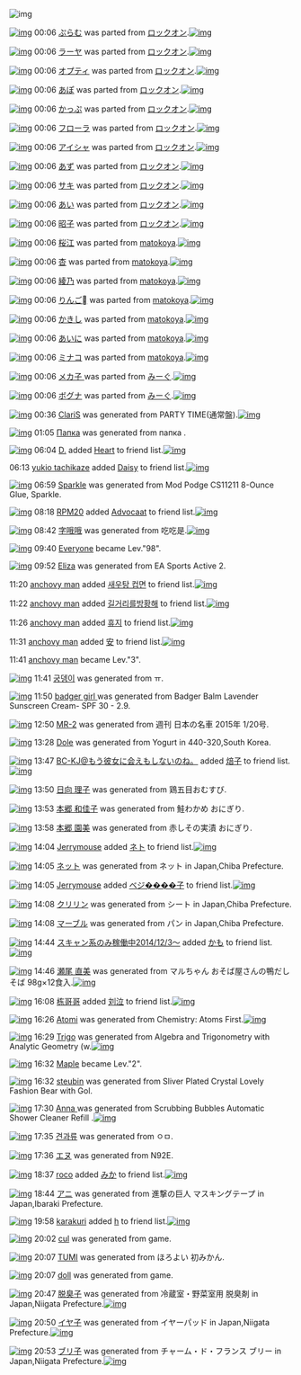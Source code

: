 ![img](http://gdrive-cdn.herokuapp.com/get/0B-nxIpt4DE2TdGhPalFPcFpSY0E/512px-barcode.png)

[![img](http://www.deviantsart.com/3m2i7or.png)](http://www.barcodekanojo.com/kanojo/238666/%E3%81%B7%E3%82%89%E3%82%80) 00:06 [ぷらむ](http://www.barcodekanojo.com/kanojo/238666/%E3%81%B7%E3%82%89%E3%82%80) was parted from [ロックオン](http://www.barcodekanojo.com/kanojo/238666/%E3%81%B7%E3%82%89%E3%82%80).[![img](http://www.deviantsart.com/2musf1g.jpeg)](http://www.barcodekanojo.com/user/241643/%E3%83%AD%E3%83%83%E3%82%AF%E3%82%AA%E3%83%B3) 

[![img](http://www.deviantsart.com/165tujc.png)](http://www.barcodekanojo.com/kanojo/1830086/%E3%83%A9%E3%83%BC%E3%83%A4) 00:06 [ラーヤ](http://www.barcodekanojo.com/kanojo/1830086/%E3%83%A9%E3%83%BC%E3%83%A4) was parted from [ロックオン](http://www.barcodekanojo.com/kanojo/1830086/%E3%83%A9%E3%83%BC%E3%83%A4).[![img](http://www.deviantsart.com/2musf1g.jpeg)](http://www.barcodekanojo.com/user/241643/%E3%83%AD%E3%83%83%E3%82%AF%E3%82%AA%E3%83%B3) 

[![img](http://www.deviantsart.com/1a0p4aj.png)](http://www.barcodekanojo.com/kanojo/581536/%E3%82%AA%E3%83%97%E3%83%86%E3%82%A3) 00:06 [オプティ](http://www.barcodekanojo.com/kanojo/581536/%E3%82%AA%E3%83%97%E3%83%86%E3%82%A3) was parted from [ロックオン](http://www.barcodekanojo.com/kanojo/581536/%E3%82%AA%E3%83%97%E3%83%86%E3%82%A3).[![img](http://www.deviantsart.com/2musf1g.jpeg)](http://www.barcodekanojo.com/user/241643/%E3%83%AD%E3%83%83%E3%82%AF%E3%82%AA%E3%83%B3) 

[![img](http://www.deviantsart.com/2e71ivf.png)](http://www.barcodekanojo.com/kanojo/16968/%E3%81%82%E3%81%BD) 00:06 [あぽ](http://www.barcodekanojo.com/kanojo/16968/%E3%81%82%E3%81%BD) was parted from [ロックオン](http://www.barcodekanojo.com/kanojo/16968/%E3%81%82%E3%81%BD).[![img](http://www.deviantsart.com/2musf1g.jpeg)](http://www.barcodekanojo.com/user/241643/%E3%83%AD%E3%83%83%E3%82%AF%E3%82%AA%E3%83%B3) 

[![img](http://www.deviantsart.com/3n0jfvq.png)](http://www.barcodekanojo.com/kanojo/1229601/%E3%81%8B%E3%81%A3%E3%81%B7) 00:06 [かっぷ](http://www.barcodekanojo.com/kanojo/1229601/%E3%81%8B%E3%81%A3%E3%81%B7) was parted from [ロックオン](http://www.barcodekanojo.com/kanojo/1229601/%E3%81%8B%E3%81%A3%E3%81%B7).[![img](http://www.deviantsart.com/2musf1g.jpeg)](http://www.barcodekanojo.com/user/241643/%E3%83%AD%E3%83%83%E3%82%AF%E3%82%AA%E3%83%B3) 

[![img](http://www.deviantsart.com/2tfkuq9.png)](http://www.barcodekanojo.com/kanojo/1239146/%E3%83%95%E3%83%AD%E3%83%BC%E3%83%A9) 00:06 [フローラ](http://www.barcodekanojo.com/kanojo/1239146/%E3%83%95%E3%83%AD%E3%83%BC%E3%83%A9) was parted from [ロックオン](http://www.barcodekanojo.com/kanojo/1239146/%E3%83%95%E3%83%AD%E3%83%BC%E3%83%A9).[![img](http://www.deviantsart.com/2musf1g.jpeg)](http://www.barcodekanojo.com/user/241643/%E3%83%AD%E3%83%83%E3%82%AF%E3%82%AA%E3%83%B3) 

[![img](http://www.deviantsart.com/ibb22n.png)](http://www.barcodekanojo.com/kanojo/956840/%E3%82%A2%E3%82%A4%E3%82%B7%E3%83%A3) 00:06 [アイシャ](http://www.barcodekanojo.com/kanojo/956840/%E3%82%A2%E3%82%A4%E3%82%B7%E3%83%A3) was parted from [ロックオン](http://www.barcodekanojo.com/kanojo/956840/%E3%82%A2%E3%82%A4%E3%82%B7%E3%83%A3).[![img](http://www.deviantsart.com/2musf1g.jpeg)](http://www.barcodekanojo.com/user/241643/%E3%83%AD%E3%83%83%E3%82%AF%E3%82%AA%E3%83%B3) 

[![img](http://www.deviantsart.com/3ev3ri.png)](http://www.barcodekanojo.com/kanojo/1996543/%E3%81%82%E3%81%9A) 00:06 [あず](http://www.barcodekanojo.com/kanojo/1996543/%E3%81%82%E3%81%9A) was parted from [ロックオン](http://www.barcodekanojo.com/kanojo/1996543/%E3%81%82%E3%81%9A).[![img](http://www.deviantsart.com/2musf1g.jpeg)](http://www.barcodekanojo.com/user/241643/%E3%83%AD%E3%83%83%E3%82%AF%E3%82%AA%E3%83%B3) 

[![img](http://www.deviantsart.com/1dch9u4.png)](http://www.barcodekanojo.com/kanojo/2057475/%E3%82%B5%E3%82%AD) 00:06 [サキ](http://www.barcodekanojo.com/kanojo/2057475/%E3%82%B5%E3%82%AD) was parted from [ロックオン](http://www.barcodekanojo.com/kanojo/2057475/%E3%82%B5%E3%82%AD).[![img](http://www.deviantsart.com/2musf1g.jpeg)](http://www.barcodekanojo.com/user/241643/%E3%83%AD%E3%83%83%E3%82%AF%E3%82%AA%E3%83%B3) 

[![img](http://www.deviantsart.com/t6e20l.png)](http://www.barcodekanojo.com/kanojo/2055400/%E3%81%82%E3%81%84) 00:06 [あい](http://www.barcodekanojo.com/kanojo/2055400/%E3%81%82%E3%81%84) was parted from [ロックオン](http://www.barcodekanojo.com/kanojo/2055400/%E3%81%82%E3%81%84).[![img](http://www.deviantsart.com/2musf1g.jpeg)](http://www.barcodekanojo.com/user/241643/%E3%83%AD%E3%83%83%E3%82%AF%E3%82%AA%E3%83%B3) 

[![img](http://www.deviantsart.com/1hvlq5b.png)](http://www.barcodekanojo.com/kanojo/2037192/%E6%98%AD%E5%AD%90) 00:06 [昭子](http://www.barcodekanojo.com/kanojo/2037192/%E6%98%AD%E5%AD%90) was parted from [ロックオン](http://www.barcodekanojo.com/kanojo/2037192/%E6%98%AD%E5%AD%90).[![img](http://www.deviantsart.com/2musf1g.jpeg)](http://www.barcodekanojo.com/user/241643/%E3%83%AD%E3%83%83%E3%82%AF%E3%82%AA%E3%83%B3) 

[![img](http://www.deviantsart.com/23o9hqn.png)](http://www.barcodekanojo.com/kanojo/2030173/%E6%A1%9C%E6%B1%9F) 00:06 [桜江](http://www.barcodekanojo.com/kanojo/2030173/%E6%A1%9C%E6%B1%9F) was parted from [matokoya](http://www.barcodekanojo.com/kanojo/2030173/%E6%A1%9C%E6%B1%9F).[![img](http://www.deviantsart.com/2qe0j45.jpeg)](http://www.barcodekanojo.com/user/24932/matokoya) 

[![img](http://www.deviantsart.com/1s0nn5u.png)](http://www.barcodekanojo.com/kanojo/2337052/%E6%9D%8F) 00:06 [杏](http://www.barcodekanojo.com/kanojo/2337052/%E6%9D%8F) was parted from [matokoya](http://www.barcodekanojo.com/kanojo/2337052/%E6%9D%8F).[![img](http://www.deviantsart.com/2qe0j45.jpeg)](http://www.barcodekanojo.com/user/24932/matokoya) 

[![img](http://www.deviantsart.com/11mso39.png)](http://www.barcodekanojo.com/kanojo/1371652/%E7%B6%BE%E4%B9%83) 00:06 [綾乃](http://www.barcodekanojo.com/kanojo/1371652/%E7%B6%BE%E4%B9%83) was parted from [matokoya](http://www.barcodekanojo.com/kanojo/1371652/%E7%B6%BE%E4%B9%83).[![img](http://www.deviantsart.com/2qe0j45.jpeg)](http://www.barcodekanojo.com/user/24932/matokoya) 

[![img](http://www.deviantsart.com/34nim7f.png)](http://www.barcodekanojo.com/kanojo/1395337/%E3%82%8A%E3%82%93%E3%81%94%EE%8D%85) 00:06 [りんご](http://www.barcodekanojo.com/kanojo/1395337/%E3%82%8A%E3%82%93%E3%81%94%EE%8D%85) was parted from [matokoya](http://www.barcodekanojo.com/kanojo/1395337/%E3%82%8A%E3%82%93%E3%81%94%EE%8D%85).[![img](http://www.deviantsart.com/2qe0j45.jpeg)](http://www.barcodekanojo.com/user/24932/matokoya) 

[![img](http://www.deviantsart.com/2581oeh.png)](http://www.barcodekanojo.com/kanojo/898783/%E3%81%8B%E3%81%8D%E3%81%97) 00:06 [かきし](http://www.barcodekanojo.com/kanojo/898783/%E3%81%8B%E3%81%8D%E3%81%97) was parted from [matokoya](http://www.barcodekanojo.com/kanojo/898783/%E3%81%8B%E3%81%8D%E3%81%97).[![img](http://www.deviantsart.com/2qe0j45.jpeg)](http://www.barcodekanojo.com/user/24932/matokoya) 

[![img](http://www.deviantsart.com/pprjoe.png)](http://www.barcodekanojo.com/kanojo/818801/%E3%81%82%E3%81%84%E3%81%AB) 00:06 [あいに](http://www.barcodekanojo.com/kanojo/818801/%E3%81%82%E3%81%84%E3%81%AB) was parted from [matokoya](http://www.barcodekanojo.com/kanojo/818801/%E3%81%82%E3%81%84%E3%81%AB).[![img](http://www.deviantsart.com/2qe0j45.jpeg)](http://www.barcodekanojo.com/user/24932/matokoya) 

[![img](http://www.deviantsart.com/f7ddij.png)](http://www.barcodekanojo.com/kanojo/584631/%E3%83%9F%E3%83%8A%E3%82%B3) 00:06 [ミナコ](http://www.barcodekanojo.com/kanojo/584631/%E3%83%9F%E3%83%8A%E3%82%B3) was parted from [matokoya](http://www.barcodekanojo.com/kanojo/584631/%E3%83%9F%E3%83%8A%E3%82%B3).[![img](http://www.deviantsart.com/2qe0j45.jpeg)](http://www.barcodekanojo.com/user/24932/matokoya) 

[![img](http://www.deviantsart.com/kr3co1.png)](http://www.barcodekanojo.com/kanojo/3153390/%E3%83%A1%E3%82%AB%E5%AD%90%20) 00:06 [メカ子 ](http://www.barcodekanojo.com/kanojo/3153390/%E3%83%A1%E3%82%AB%E5%AD%90%20) was parted from [みーぐ](http://www.barcodekanojo.com/kanojo/3153390/%E3%83%A1%E3%82%AB%E5%AD%90%20).[![img](http://www.deviantsart.com/6647o5.jpeg)](http://www.barcodekanojo.com/user/230432/%E3%81%BF%E3%83%BC%E3%81%90) 

[![img](http://www.deviantsart.com/2f6h6ii.png)](http://www.barcodekanojo.com/kanojo/3132971/%E3%83%9C%E3%82%B0%E3%83%8A) 00:06 [ボグナ](http://www.barcodekanojo.com/kanojo/3132971/%E3%83%9C%E3%82%B0%E3%83%8A) was parted from [みーぐ](http://www.barcodekanojo.com/kanojo/3132971/%E3%83%9C%E3%82%B0%E3%83%8A).[![img](http://www.deviantsart.com/6647o5.jpeg)](http://www.barcodekanojo.com/user/230432/%E3%81%BF%E3%83%BC%E3%81%90) 

[![img](http://www.deviantsart.com/15ecsc0.png)](http://www.barcodekanojo.com/kanojo/3191531/ClariS) 00:36 [ClariS](http://www.barcodekanojo.com/kanojo/3191531/ClariS) was generated from PARTY TIME(通常盤).[![img](http://www.deviantsart.com/a8134c.jpeg)](http://www.barcodekanojo.com/product_images/barcode/6015990/1420904145/PARTY%20TIME%28%E9%80%9A%E5%B8%B8%E7%9B%A4%29.jpg) 

[![img](http://www.deviantsart.com/2h488k1.png)](http://www.barcodekanojo.com/kanojo/3191532/%D0%9F%D0%B0%D0%BF%D0%BA%D0%B0) 01:05 [Папка](http://www.barcodekanojo.com/kanojo/3191532/%D0%9F%D0%B0%D0%BF%D0%BA%D0%B0) was generated from папка .

[![img](http://www.deviantsart.com/2bu1fn4.jpeg)](http://www.barcodekanojo.com/user/442119/D.) 06:04 [D.](http://www.barcodekanojo.com/user/442119/D.) added [Heart](http://www.barcodekanojo.com/kanojo/1015876/Heart) to friend list.[![img](http://www.deviantsart.com/37cqik3.png)](http://www.barcodekanojo.com/kanojo/1015876/Heart) 

06:13 [yukio tachikaze](http://www.barcodekanojo.com/user/499614/yukio%20tachikaze) added [Daisy](http://www.barcodekanojo.com/kanojo/2529445/Daisy) to friend list.[![img](http://www.deviantsart.com/3fov2ui.png)](http://www.barcodekanojo.com/kanojo/2529445/Daisy) 

[![img](http://www.deviantsart.com/2gn6rqf.png)](http://www.barcodekanojo.com/kanojo/3191533/Sparkle) 06:59 [Sparkle](http://www.barcodekanojo.com/kanojo/3191533/Sparkle) was generated from Mod Podge CS11211 8-Ounce Glue, Sparkle.

[![img](http://www.deviantsart.com/1m0o1ih.jpeg)](http://www.barcodekanojo.com/user/397515/RPM20) 08:18 [RPM20](http://www.barcodekanojo.com/user/397515/RPM20) added [Advocaat](http://www.barcodekanojo.com/kanojo/2735947/Advocaat) to friend list.[![img](http://www.deviantsart.com/4fvfd6.png)](http://www.barcodekanojo.com/kanojo/2735947/Advocaat) 

[![img](http://www.deviantsart.com/1svplbd.png)](http://www.barcodekanojo.com/kanojo/3191534/%E5%AD%97%E5%93%A6%E5%93%A6) 08:42 [字哦哦](http://www.barcodekanojo.com/kanojo/3191534/%E5%AD%97%E5%93%A6%E5%93%A6) was generated from 吃吃是.[![img](http://www.deviantsart.com/3nohaea.jpeg)](http://www.barcodekanojo.com/product_images/barcode/6015996/1420933292/50x50x,PE5,P90,P83,PE5,P90,P83,PE6,P98,PAF.jpg,qw=88,ah=88.pagespeed.ic.iJ53nAHHKv.jpg) 

[![img](http://www.deviantsart.com/3cp16cr.jpeg)](http://www.barcodekanojo.com/user/229080/Everyone) 09:40 [Everyone](http://www.barcodekanojo.com/user/229080/Everyone) became Lev."98".

[![img](http://www.deviantsart.com/1kdn4k8.png)](http://www.barcodekanojo.com/kanojo/3191535/Eliza) 09:52 [Eliza](http://www.barcodekanojo.com/kanojo/3191535/Eliza) was generated from EA Sports Active 2.

11:20 [anchovy man](http://www.barcodekanojo.com/user/473012/anchovy%20man) added [새우탕 컵면](http://www.barcodekanojo.com/kanojo/1879437/%EC%83%88%EC%9A%B0%ED%83%95%20%EC%BB%B5%EB%A9%B4) to friend list.[![img](http://www.deviantsart.com/1bskmo0.png)](http://www.barcodekanojo.com/kanojo/1879437/%EC%83%88%EC%9A%B0%ED%83%95%20%EC%BB%B5%EB%A9%B4) 

11:22 [anchovy man](http://www.barcodekanojo.com/user/473012/anchovy%20man) added [길거리를방황해](http://www.barcodekanojo.com/kanojo/2554451/%EA%B8%B8%EA%B1%B0%EB%A6%AC%EB%A5%BC%EB%B0%A9%ED%99%A9%ED%95%B4) to friend list.[![img](http://www.deviantsart.com/23fntka.png)](http://www.barcodekanojo.com/kanojo/2554451/%EA%B8%B8%EA%B1%B0%EB%A6%AC%EB%A5%BC%EB%B0%A9%ED%99%A9%ED%95%B4) 

11:26 [anchovy man](http://www.barcodekanojo.com/user/473012/anchovy%20man) added [휴지](http://www.barcodekanojo.com/kanojo/3186446/%ED%9C%B4%EC%A7%80) to friend list.[![img](http://www.deviantsart.com/1hs6jti.png)](http://www.barcodekanojo.com/kanojo/3186446/%ED%9C%B4%EC%A7%80) 

11:31 [anchovy man](http://www.barcodekanojo.com/user/473012/anchovy%20man) added [安](http://www.barcodekanojo.com/kanojo/1859061/%E5%AE%89) to friend list.[![img](http://www.deviantsart.com/1k7risu.png)](http://www.barcodekanojo.com/kanojo/1859061/%E5%AE%89) 

11:41 [anchovy man](http://www.barcodekanojo.com/user/473012/anchovy%20man) became Lev."3".

[![img](http://www.deviantsart.com/1037fdm.png)](http://www.barcodekanojo.com/kanojo/3191536/%EA%B6%81%EB%8E%85%EC%9D%B4) 11:41 [궁뎅이](http://www.barcodekanojo.com/kanojo/3191536/%EA%B6%81%EB%8E%85%EC%9D%B4) was generated from ㅠ.

[![img](http://www.deviantsart.com/3bbb5jd.png)](http://www.barcodekanojo.com/kanojo/3191537/badger%20girl%20) 11:50 [badger girl ](http://www.barcodekanojo.com/kanojo/3191537/badger%20girl%20) was generated from Badger Balm Lavender Sunscreen Cream- SPF 30 - 2.9.

[![img](http://www.deviantsart.com/262npdo.png)](http://www.barcodekanojo.com/kanojo/3191538/MR-2) 12:50 [MR-2](http://www.barcodekanojo.com/kanojo/3191538/MR-2) was generated from 週刊 日本の名車 2015年 1/20号.

[![img](http://www.deviantsart.com/3rp1luc.png)](http://www.barcodekanojo.com/kanojo/3191539/Dole) 13:28 [Dole](http://www.barcodekanojo.com/kanojo/3191539/Dole) was generated from Yogurt in 440-320,South Korea.

[![img](http://www.deviantsart.com/2l905sv.jpeg)](http://www.barcodekanojo.com/user/276669/BC-KJ%40%E3%82%82%E3%81%86%E5%BD%BC%E5%A5%B3%E3%81%AB%E4%BC%9A%E3%81%88%E3%82%82%E3%81%97%E3%81%AA%E3%81%84%E3%81%AE%E3%81%AD%E3%80%82) 13:47 [BC-KJ@もう彼女に会えもしないのね。](http://www.barcodekanojo.com/user/276669/BC-KJ%40%E3%82%82%E3%81%86%E5%BD%BC%E5%A5%B3%E3%81%AB%E4%BC%9A%E3%81%88%E3%82%82%E3%81%97%E3%81%AA%E3%81%84%E3%81%AE%E3%81%AD%E3%80%82) added [焙子](http://www.barcodekanojo.com/kanojo/2220041/%E7%84%99%E5%AD%90) to friend list.[![img](http://www.deviantsart.com/11iong4.png)](http://www.barcodekanojo.com/kanojo/2220041/%E7%84%99%E5%AD%90) 

[![img](http://www.deviantsart.com/2g2oald.png)](http://www.barcodekanojo.com/kanojo/3191540/%E6%97%A5%E5%90%91%20%E7%90%86%E5%AD%90) 13:50 [日向 理子](http://www.barcodekanojo.com/kanojo/3191540/%E6%97%A5%E5%90%91%20%E7%90%86%E5%AD%90) was generated from 鶏五目おむすび.

[![img](http://www.deviantsart.com/22lpvch.png)](http://www.barcodekanojo.com/kanojo/3191541/%E6%9C%AC%E9%83%B7%20%E5%92%8C%E4%BD%B3%E5%AD%90) 13:53 [本郷 和佳子](http://www.barcodekanojo.com/kanojo/3191541/%E6%9C%AC%E9%83%B7%20%E5%92%8C%E4%BD%B3%E5%AD%90) was generated from 鮭わかめ おにぎり.

[![img](http://www.deviantsart.com/2fod7r1.png)](http://www.barcodekanojo.com/kanojo/3191542/%E6%9C%AC%E9%83%B7%20%E5%9C%92%E7%BE%8E) 13:58 [本郷 園美](http://www.barcodekanojo.com/kanojo/3191542/%E6%9C%AC%E9%83%B7%20%E5%9C%92%E7%BE%8E) was generated from 赤しその実漬 おにぎり.

[![img](http://www.deviantsart.com/3v33gp3.jpeg)](http://www.barcodekanojo.com/user/245002/Jerrymouse) 14:04 [Jerrymouse](http://www.barcodekanojo.com/user/245002/Jerrymouse) added [ネト](http://www.barcodekanojo.com/kanojo/2826810/%E3%83%8D%E3%83%88) to friend list.[![img](http://www.deviantsart.com/2d5hnmv.png)](http://www.barcodekanojo.com/kanojo/2826810/%E3%83%8D%E3%83%88) 

[![img](http://www.deviantsart.com/1ocjv0j.png)](http://www.barcodekanojo.com/kanojo/3191543/%E3%83%8D%E3%83%83%E3%83%88) 14:05 [ネット](http://www.barcodekanojo.com/kanojo/3191543/%E3%83%8D%E3%83%83%E3%83%88) was generated from ネット in Japan,Chiba Prefecture.

[![img](http://www.deviantsart.com/3v33gp3.jpeg)](http://www.barcodekanojo.com/user/245002/Jerrymouse) 14:05 [Jerrymouse](http://www.barcodekanojo.com/user/245002/Jerrymouse) added [ベジ����子](http://www.barcodekanojo.com/kanojo/2094458/%E3%83%99%E3%82%B8%EF%BF%BD%EF%BF%BD%EF%BF%BD%EF%BF%BD%E5%AD%90) to friend list.[![img](http://www.deviantsart.com/2n73m0m.png)](http://www.barcodekanojo.com/kanojo/2094458/%E3%83%99%E3%82%B8%EF%BF%BD%EF%BF%BD%EF%BF%BD%EF%BF%BD%E5%AD%90) 

[![img](http://www.deviantsart.com/20fdf2f.png)](http://www.barcodekanojo.com/kanojo/3191544/%E3%82%AF%E3%83%AA%E3%83%AA%E3%83%B3) 14:08 [クリリン](http://www.barcodekanojo.com/kanojo/3191544/%E3%82%AF%E3%83%AA%E3%83%AA%E3%83%B3) was generated from シート in Japan,Chiba Prefecture.

[![img](http://www.deviantsart.com/vu59ei.png)](http://www.barcodekanojo.com/kanojo/3191545/%E3%83%9E%E3%83%BC%E3%83%96%E3%83%AB) 14:08 [マーブル](http://www.barcodekanojo.com/kanojo/3191545/%E3%83%9E%E3%83%BC%E3%83%96%E3%83%AB) was generated from パン in Japan,Chiba Prefecture.

[![img](http://www.deviantsart.com/99ugn1.jpeg)](http://www.barcodekanojo.com/user/6029/%E3%82%B9%E3%82%AD%E3%83%A3%E3%83%B3%E7%B3%BB%E3%81%AE%E3%81%BF%E7%A8%BC%E5%83%8D%E4%B8%AD2014%2F12%2F3%EF%BD%9E) 14:44 [スキャン系のみ稼働中2014/12/3～](http://www.barcodekanojo.com/user/6029/%E3%82%B9%E3%82%AD%E3%83%A3%E3%83%B3%E7%B3%BB%E3%81%AE%E3%81%BF%E7%A8%BC%E5%83%8D%E4%B8%AD2014%2F12%2F3%EF%BD%9E) added [かも](http://www.barcodekanojo.com/kanojo/2607601/%E3%81%8B%E3%82%82) to friend list.[![img](http://www.deviantsart.com/nukdf4.png)](http://www.barcodekanojo.com/kanojo/2607601/%E3%81%8B%E3%82%82) 

[![img](http://www.deviantsart.com/33lnsoi.png)](http://www.barcodekanojo.com/kanojo/3191546/%E7%80%AC%E5%B0%BE%20%E7%9B%B4%E7%BE%8E) 14:46 [瀬尾 直美](http://www.barcodekanojo.com/kanojo/3191546/%E7%80%AC%E5%B0%BE%20%E7%9B%B4%E7%BE%8E) was generated from マルちゃん おそば屋さんの鴨だしそば 98g×12食入.[![img](http://www.deviantsart.com/34qch0a.jpeg)](http://www.barcodekanojo.com/product_images/barcode/6016016/1420955113/%E3%83%9E%E3%83%AB%E3%81%A1%E3%82%83%E3%82%93%20%E3%81%8A%E3%81%9D%E3%81%B0%E5%B1%8B%E3%81%95%E3%82%93%E3%81%AE%E9%B4%A8%E3%81%A0%E3%81%97%E3%81%9D%E3%81%B0%2098g%C3%9712%E9%A3%9F%E5%85%A5.jpg) 

[![img](http://www.deviantsart.com/2hnahe3.jpeg)](http://www.barcodekanojo.com/user/499624/%E6%A0%8B%E5%93%A5%E5%93%A5) 16:08 [栋哥哥](http://www.barcodekanojo.com/user/499624/%E6%A0%8B%E5%93%A5%E5%93%A5) added [刘泣](http://www.barcodekanojo.com/kanojo/2594712/%E5%88%98%E6%B3%A3) to friend list.[![img](http://www.deviantsart.com/1a2eo8k.png)](http://www.barcodekanojo.com/kanojo/2594712/%E5%88%98%E6%B3%A3) 

[![img](http://www.deviantsart.com/3j38kft.png)](http://www.barcodekanojo.com/kanojo/3191547/Atomi) 16:26 [Atomi](http://www.barcodekanojo.com/kanojo/3191547/Atomi) was generated from Chemistry: Atoms First.[![img](http://www.deviantsart.com/3tpr3pv.jpeg)](http://www.barcodekanojo.com/product_images/barcode/6016018/1420961201/50x50xChemistry,P3A,P20Atoms,P20First.jpg,qw=88,ah=88.pagespeed.ic.n7vE2KATAM.jpg) 

[![img](http://www.deviantsart.com/36jn44o.png)](http://www.barcodekanojo.com/kanojo/3191548/Trigo) 16:29 [Trigo](http://www.barcodekanojo.com/kanojo/3191548/Trigo) was generated from Algebra and Trigonometry with Analytic Geometry (w.[![img](http://www.deviantsart.com/2gm6f6s.jpeg)](http://www.barcodekanojo.com/product_images/barcode/6016019/1420961337/Algebra%20and%20Trigonometry%20with%20Analytic%20Geometry%20%28w.jpg) 

[![img](http://www.deviantsart.com/3d0hhgs.jpeg)](http://www.barcodekanojo.com/user/489728/Maple) 16:32 [Maple](http://www.barcodekanojo.com/user/489728/Maple) became Lev."2".

[![img](http://www.deviantsart.com/3ldaidt.png)](http://www.barcodekanojo.com/kanojo/3191549/steubin) 16:32 [steubin](http://www.barcodekanojo.com/kanojo/3191549/steubin) was generated from Sliver Plated Crystal Lovely Fashion Bear with Gol.

[![img](http://www.deviantsart.com/2c8usi4.png)](http://www.barcodekanojo.com/kanojo/3191550/Anna%20) 17:30 [Anna ](http://www.barcodekanojo.com/kanojo/3191550/Anna%20) was generated from Scrubbing Bubbles Automatic Shower Cleaner Refill .[![img](http://www.deviantsart.com/139a6hm.jpeg)](http://www.barcodekanojo.com/product_images/barcode/4621260/1367809077/Scrubbing%20Bubbles.jpg) 

[![img](http://www.deviantsart.com/3br2fin.png)](http://www.barcodekanojo.com/kanojo/3191551/%EA%B2%AC%EA%B3%BC%EB%A5%98) 17:35 [견과류](http://www.barcodekanojo.com/kanojo/3191551/%EA%B2%AC%EA%B3%BC%EB%A5%98) was generated from ㅇㅁ.

[![img](http://www.deviantsart.com/3et9udj.png)](http://www.barcodekanojo.com/kanojo/3191552/%E3%82%A8%E3%83%8C) 17:36 [エヌ](http://www.barcodekanojo.com/kanojo/3191552/%E3%82%A8%E3%83%8C) was generated from N92E.

[![img](http://www.deviantsart.com/1tlmfe0.jpeg)](http://www.barcodekanojo.com/user/244639/roco) 18:37 [roco](http://www.barcodekanojo.com/user/244639/roco) added [みか](http://www.barcodekanojo.com/kanojo/32219/%E3%81%BF%E3%81%8B) to friend list.[![img](http://www.deviantsart.com/17ehdt8.png)](http://www.barcodekanojo.com/kanojo/32219/%E3%81%BF%E3%81%8B) 

[![img](http://www.deviantsart.com/oiv9b2.png)](http://www.barcodekanojo.com/kanojo/3191553/%E3%82%A2%E3%83%8B) 18:44 [アニ](http://www.barcodekanojo.com/kanojo/3191553/%E3%82%A2%E3%83%8B) was generated from 進撃の巨人 マスキングテープ in Japan,Ibaraki Prefecture.

[![img](http://www.deviantsart.com/955imn.jpeg)](http://www.barcodekanojo.com/user/499628/karakuri) 19:58 [karakuri](http://www.barcodekanojo.com/user/499628/karakuri) added [h](http://www.barcodekanojo.com/kanojo/2871617/h) to friend list.[![img](http://www.deviantsart.com/1laeuhp.png)](http://www.barcodekanojo.com/kanojo/2871617/h) 

[![img](http://www.deviantsart.com/2gpuvse.png)](http://www.barcodekanojo.com/kanojo/3191554/cul) 20:02 [cul](http://www.barcodekanojo.com/kanojo/3191554/cul) was generated from game.

[![img](http://www.deviantsart.com/298fik3.png)](http://www.barcodekanojo.com/kanojo/3191556/TUMI) 20:07 [TUMI](http://www.barcodekanojo.com/kanojo/3191556/TUMI) was generated from ほろよい 初みかん.

[![img](http://www.deviantsart.com/30mlhhq.png)](http://www.barcodekanojo.com/kanojo/3191555/doll) 20:07 [doll](http://www.barcodekanojo.com/kanojo/3191555/doll) was generated from game.

[![img](http://www.deviantsart.com/3pdubhk.png)](http://www.barcodekanojo.com/kanojo/3191557/%E8%84%B1%E8%87%AD%E5%AD%90) 20:47 [脱臭子](http://www.barcodekanojo.com/kanojo/3191557/%E8%84%B1%E8%87%AD%E5%AD%90) was generated from 冷蔵室・野菜室用 脱臭剤 in Japan,Niigata Prefecture.[![img](http://www.deviantsart.com/3ja9obv.jpeg)](http://www.barcodekanojo.com/product_images/barcode/6016030/1420976812/%E5%86%B7%E8%94%B5%E5%AE%A4%E3%83%BB%E9%87%8E%E8%8F%9C%E5%AE%A4%E7%94%A8%20%E8%84%B1%E8%87%AD%E5%89%A4.jpg) 

[![img](http://www.deviantsart.com/3v12jn8.png)](http://www.barcodekanojo.com/kanojo/3191558/%E3%82%A4%E3%83%A4%E5%AD%90) 20:50 [イヤ子](http://www.barcodekanojo.com/kanojo/3191558/%E3%82%A4%E3%83%A4%E5%AD%90) was generated from イヤーパッド in Japan,Niigata Prefecture.[![img](http://www.deviantsart.com/qk3qsp.jpeg)](http://www.barcodekanojo.com/product_images/barcode/6016031/1420977022/%E3%82%A4%E3%83%A4%E3%83%BC%E3%83%91%E3%83%83%E3%83%89.jpg) 

[![img](http://www.deviantsart.com/1o4vu56.png)](http://www.barcodekanojo.com/kanojo/3191559/%E3%83%96%E3%83%AA%E5%AD%90) 20:53 [ブリ子](http://www.barcodekanojo.com/kanojo/3191559/%E3%83%96%E3%83%AA%E5%AD%90) was generated from チャーム・ド・フランス ブリー in Japan,Niigata Prefecture.[![img](http://www.deviantsart.com/23t1edu.jpeg)](http://www.barcodekanojo.com/product_images/barcode/6016032/1420977147/50x50x,PE3,P83,P81,PE3,P83,PA3,PE3,P83,PBC,PE3,P83,PA0,PE3,P83,PBB,PE3,P83,P89,PE3,P83,PBB,PE3,P83,P95,PE3,P83,PA9,PE3,P83,PB3,PE3,P82,PB9,P20,PE3,P83,P96,PE3,P83,PAA,PE3,P83,PBC.jpg,qw=88,ah=88.pagespeed.ic.i1r9G8zVb0.jpg) 

